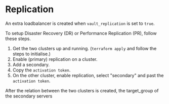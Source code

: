 # Replication

An extra loadbalancer is created when `vault_replication` is set to `true`.

To setup Disaster Recovery (DR) or Performance Replication (PR), follow these steps.

1. Get the two clusters up and running. (`terraform apply` and follow the steps to initialise.)
2. Enable (primary) replication on a cluster.
3. Add a secondary.
4. Copy the `activation token`.
5. On the other cluster, enable replication, select "secondary" and past the `activation token`.

After the relation between the two clusters is created, the target_group of the secondary servers
